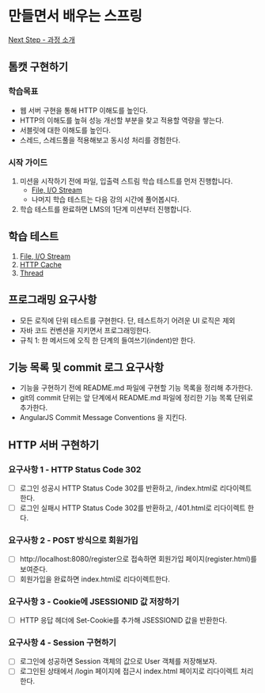 # 만들면서 배우는 스프링

[Next Step - 과정 소개](https://edu.nextstep.camp/c/4YUvqn9V)

## 톰캣 구현하기

### 학습목표

- 웹 서버 구현을 통해 HTTP 이해도를 높인다.
- HTTP의 이해도를 높혀 성능 개선할 부분을 찾고 적용할 역량을 쌓는다.
- 서블릿에 대한 이해도를 높인다.
- 스레드, 스레드풀을 적용해보고 동시성 처리를 경험한다.

### 시작 가이드

1. 미션을 시작하기 전에 파일, 입출력 스트림 학습 테스트를 먼저 진행합니다.
    - [File, I/O Stream](study/src/test/java/study)
    - 나머지 학습 테스트는 다음 강의 시간에 풀어봅시다.
2. 학습 테스트를 완료하면 LMS의 1단계 미션부터 진행합니다.

## 학습 테스트

1. [File, I/O Stream](study/src/test/java/study)
2. [HTTP Cache](study/src/test/java/cache)
3. [Thread](study/src/test/java/thread)

## 프로그래밍 요구사항

- 모든 로직에 단위 테스트를 구현한다. 단, 테스트하기 어려운 UI 로직은 제외
- 자바 코드 컨벤션을 지키면서 프로그래밍한다.
- 규칙 1: 한 메서드에 오직 한 단계의 들여쓰기(indent)만 한다.

## 기능 목록 및 commit 로그 요구사항

- 기능을 구현하기 전에 README.md 파일에 구현할 기능 목록을 정리해 추가한다.
- git의 commit 단위는 앞 단계에서 README.md 파일에 정리한 기능 목록 단위로 추가한다.
- AngularJS Commit Message Conventions 을 지킨다.

## HTTP 서버 구현하기

### 요구사항 1 - HTTP Status Code 302

- [ ] 로그인 성공시 HTTP Status Code 302를 반환하고, /index.html로 리다이렉트 한다.
- [ ] 로그인 실패시 HTTP Status Code 302를 반환하고, /401.html로 리다이렉트 한다.

### 요구사항 2 - POST 방식으로 회원가입

- [ ] http://localhost:8080/register으로 접속하면 회원가입 페이지(register.html)를 보여준다.
- [ ] 회원가입을 완료하면 index.html로 리다이렉트한다.

### 요구사항 3 - Cookie에 JSESSIONID 값 저장하기

- [ ] HTTP 응답 헤더에 Set-Cookie를 추가해 JSESSIONID 값을 반환한다.

### 요구사항 4 - Session 구현하기

- [ ] 로그인에 성공하면 Session 객체의 값으로 User 객체를 저장해보자.
- [ ] 로그인된 상태에서 /login 페이지에 접근시 index.html 페이지로 리다이렉트 처리한다.
